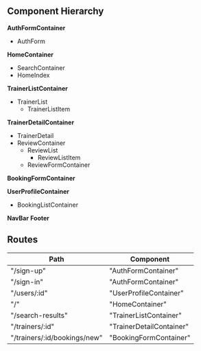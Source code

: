 ## Component Hierarchy

**AuthFormContainer**
* AuthForm

**HomeContainer**
* SearchContainer
* HomeIndex

**TrainerListContainer**
* TrainerList
  * TrainerListItem

**TrainerDetailContainer**
* TrainerDetail
* ReviewContainer
  * ReviewList
    * ReviewListItem
  * ReviewFormContainer

**BookingFormContainer**

**UserProfileContainer**
* BookingListContainer

**NavBar**
**Footer**

## Routes

|Path   | Component   |
|-------|-------------|
| "/sign-up" | "AuthFormContainer" |
| "/sign-in" | "AuthFormContainer" |
| "/users/:id" | "UserProfileContainer" |
| "/" | "HomeContainer" |
| "/search-results" | "TrainerListContainer" |
| "/trainers/:id" | "TrainerDetailContainer" |
| "/trainers/:id/bookings/new" | "BookingFormContainer" |
